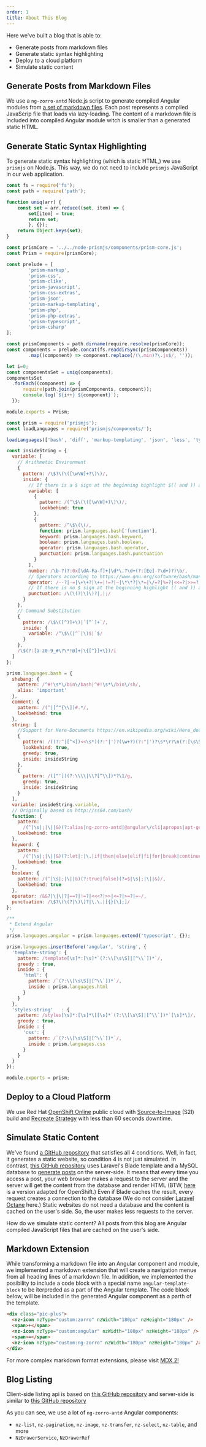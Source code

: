 ```yaml
---
order: 1
title: About This Blog
---
```


Here we've built a blog that is able to:

- Generate posts from markdown files
- Generate static syntax highlighting
- Deploy to a cloud platform
- Simulate static content

## Generate Posts from Markdown Files

We use a `ng-zorro-antd` Node.js script to generate compiled Angular modules from [a set of markdown files](https://github.com/cioina/alexei-cioina.b9ad.pro-us-east-1.openshiftapps.com/tree/main/posts).
Each post represents a compiled JavaScrip file that loads via lazy-loading. The content of a markdown file is included into compiled Angular module witch is smaller than a generated static HTML.

## Generate Static Syntax Highlighting

To generate static syntax highlighting (which is static HTML,) we use `prismjs` on Node.js. This way, we do not need to include `prismjs` JavaScript in our web application.

```javascript
const fs = require('fs');
const path = require('path');

function uniq(arr) {
    const set = arr.reduce((set, item) => {
        set[item] = true;
        return set;
        }, {});
    return Object.keys(set);
}

const prismCore = '../../node-prismjs/components/prism-core.js';
const Prism = require(prismCore);

const prelude = [
        'prism-markup',
        'prism-css',
        'prism-clike',
        'prism-javascript',
        'prism-css-extras',
        'prism-json',
        'prism-markup-templating',
        'prism-php',
        'prism-php-extras',
        'prism-typescript',
        'prism-csharp'
];

const prismComponents = path.dirname(require.resolve(prismCore));
const components = prelude.concat(fs.readdirSync(prismComponents))
        .map((component) => component.replace(/(\.min)?\.js$/, ''));

let i=0;
const componentsSet = uniq(components);
componentsSet
  .forEach((component) => {
      require(path.join(prismComponents, component));
      console.log(`${i++} ${component}`);
  });

module.exports = Prism;
```

```javascript
const prism = require('prismjs');
const loadLanguages = require('prismjs/components/');

loadLanguages(['bash', 'diff', 'markup-templating', 'json', 'less', 'typescript']);

const insideString = {
  variable: [
    // Arithmetic Environment
    {
      pattern: /\$?\(\([\w\W]+?\)\)/,
      inside: {
        // If there is a $ sign at the beginning highlight $(( and )) as variable
        variable: [
          {
            pattern: /(^\$\(\([\w\W]+)\)\)/,
            lookbehind: true
          },
          {
            pattern: /^\$\(\(/,
            function: prism.languages.bash['function'],
            keyword: prism.languages.bash.keyword,
            boolean: prism.languages.bash.boolean,
            operator: prism.languages.bash.operator,
            punctuation: prism.languages.bash.punctuation
          }
        ],
        number: /\b-?(?:0x[\dA-Fa-f]+|\d*\.?\d+(?:[Ee]-?\d+)?)\b/,
        // Operators according to https://www.gnu.org/software/bash/manual/bashref.html#Shell-Arithmetic
        operator: /--?|-=|\+\+?|\+=|!=?|~|\*\*?|\*=|\/=?|%=?|<<=?|>>=?|<=?|>=?|==?|&&?|&=|\^=?|\|\|?|\|=|\?|:/,
        // If there is no $ sign at the beginning highlight (( and )) as punctuation
        punctuation: /\(\(?|\)\)?|,|;/
      }
    },
    // Command Substitution
    {
      pattern: /\$\([^)]+\)|`[^`]+`/,
      inside: {
        variable: /^\$\(|^`|\)$|`$/
      }
    },
    /\$(?:[a-z0-9_#\?\*!@]+|\{[^}]+\})/i
  ]
};

prism.languages.bash = {
  shebang: {
    pattern: /^#!\s*\/bin\/bash|^#!\s*\/bin\/sh/,
    alias: 'important'
  },
  comment: {
    pattern: /(^|[^"{\\])#.*/,
    lookbehind: true
  },
  string: [
    //Support for Here-Documents https://en.wikipedia.org/wiki/Here_document
    {
      pattern: /((?:^|[^<])<<\s*)(?:"|')?(\w+?)(?:"|')?\s*\r?\n(?:[\s\S])*?\r?\n\2/g,
      lookbehind: true,
      greedy: true,
      inside: insideString
    },
    {
      pattern: /(["'])(?:\\\\|\\?[^\\])*?\1/g,
      greedy: true,
      inside: insideString
    }
  ],
  variable: insideString.variable,
  // Originally based on http://ss64.com/bash/
  function: {
    pattern:
      /(^|\s|;|\||&)(?:alias|ng-zorro-antd|@angular\/cli|apropos|apt-get|aptitude|aspell|awk|basename|bash|bc|bg|builtin|bzip2|cal|cat|cd|cfdisk|chgrp|chmod|chown|chroot|chkconfig|cksum|clear|cmp|comm|command|cp|cron|crontab|csplit|cut|date|dc|dd|ddrescue|df|diff|diff3|dig|dir|dircolors|dirname|dirs|dmesg|du|egrep|eject|enable|env|ethtool|eval|exec|expand|expect|export|expr|fdformat|fdisk|fg|fgrep|file|find|fmt|fold|format|free|fsck|ftp|fuser|gawk|getopts|git|grep|groupadd|groupdel|groupmod|groups|gzip|hash|head|help|hg|history|hostname|htop|iconv|id|ifconfig|ifdown|ifup|import|jobs|join|kill|killall|less|link|ln|locate|logname|logout|look|lpc|lpr|lprint|lprintd|lprintq|lprm|ls|lsof|make|man|mkdir|mkfifo|mkisofs|mknod|more|most|mount|mtools|mtr|mv|mmv|nano|netstat|nice|nl|nohup|notify-send|npm|ng|nslookup|open|op|passwd|paste|pathchk|ping|pkill|popd|pr|printcap|printenv|printf|ps|pushd|pv|pwd|quota|quotacheck|quotactl|ram|rar|rcp|read|readarray|readonly|reboot|rename|renice|remsync|rev|rm|rmdir|rsync|screen|scp|sdiff|sed|seq|service|sftp|shift|shopt|shutdown|sleep|slocate|sort|source|split|ssh|stat|strace|su|sudo|sum|suspend|sync|tail|tar|tee|test|time|timeout|times|touch|top|traceroute|trap|tr|tsort|tty|type|ulimit|umask|umount|unalias|uname|unexpand|uniq|units|unrar|unshar|uptime|useradd|userdel|usermod|users|uuencode|uudecode|v|vdir|vi|vmstat|wait|watch|wc|wget|whereis|which|who|whoami|write|xargs|xdg-open|yes|zip)(?=$|\s|;|\||&)/,
    lookbehind: true
  },
  keyword: {
    pattern:
      /(^|\s|;|\||&)(?:let|:|\.|if|then|else|elif|fi|for|break|continue|while|in|case|function|select|do|done|until|echo|exit|return|set|declare)(?=$|\s|;|\||&)/,
    lookbehind: true
  },
  boolean: {
    pattern: /(^|\s|;|\||&)(?:true|false)(?=$|\s|;|\||&)/,
    lookbehind: true
  },
  operator: /&&?|\|\|?|==?|!=?|<<<?|>>|<=?|>=?|=~/,
  punctuation: /\$?\(\(?|\)\)?|\.\.|[{}[\];]/
};

/**
 * Extend Angular
 */
prism.languages.angular = prism.languages.extend('typescript', {});

prism.languages.insertBefore('angular', 'string', {
  'template-string': {
    pattern: /template[\s]*:[\s]*`(?:\\[\s\S]|[^\\`])*`/,
    greedy : true,
    inside : {
      'html': {
        pattern: /`(?:\\[\s\S]|[^\\`])*`/,
        inside : prism.languages.html
      }
    }
  },
  'styles-string'   : {
    pattern: /styles[\s]*:[\s]*\[[\s]*`(?:\\[\s\S]|[^\\`])*`[\s]*\]/,
    greedy : true,
    inside : {
      'css': {
        pattern: /`(?:\\[\s\S]|[^\\`])*`/,
        inside : prism.languages.css
      }
    }
  }
});

module.exports = prism;
```

## Deploy to a Cloud Platform

We use Red Hat [OpenShift Online](https://www.openshift.com/products/online/) public cloud
with [Source-to-Image](https://docs.openshift.com/container-platform/3.11/architecture/core_concepts/builds_and_image_streams.html#source-build) (S2I) build
and [Recreate Strategy](https://docs.openshift.com/container-platform/3.11/dev_guide/deployments/deployment_strategies.html#recreate-strategy) with less than 60 seconds downtime.

## Simulate Static Content

We've found [a GitHub repository](https://github.com/dwightwatson/dwightwatson.com) that satisfies all 4 conditions. Well, in fact, it generates a static website, so condition 4 is not
just simulated. In contrast, [this GitHub repository](https://github.com/dwightwatson/neontsunami-laravel) uses Laravel's Blade template and a MySQL database to
[generate posts](https://github.com/dwightwatson/neontsunami-laravel/blob/master/resources/views/posts/show.blade.php) on the server-side. It means that every time you access a post,
your web browser makes a request to the server and the server will get the content from the database and render HTML (BTW, [here](https://github.com/cioina/neontsunami) is a version adapted for OpenShift.) Even if Blade caches the result, every request creates a connection to the database (We do not consider [Laravel Octane](https://laravel.com/docs/8.x/octane) here.) Static websites do not need a database and the content is cached on the user's side. So, the user makes less requests to the server.

How do we simulate static content? All posts from this blog are Angular compiled JavaScript files that are cached on the user's side.

## Markdown Extension

While transforming a markdown file into an Angular component and module, we implemented a markdown extension that will create a navigation menue from all heading lines of a markdown file. In addition, we implemented the posibility to include a code block with a special name `angular-template-block` to be iterpreded as a part of the Angular template. The code block below, will be included in the generated Angular component as a parth of the template.

```html
<div class="pic-plus">
  <nz-icon nzType="custom:zorro" nzWidth="180px" nzHeight="180px" />
  <span>+</span>
  <nz-icon nzType="custom:angular" nzWidth="180px" nzHeight="180px" />
  <span>=</span>
  <nz-icon nzType="custom:ng-zorro" nzWidth="180px" nzHeight="180px" />
</div>
```

For more complex markdown format extensions, please visit [MDX 2!](https://mdxjs.com/)

## Blog Listing

Client-side listing api is based on [this GitHub repository](https://github.com/AndyT2503/angular-conduit-signals) and server-side is similar to [this GitHub repository](https://github.com/alexeymezenin/laravel-realworld-example-app)

As you can see, we use a lot of `ng-zorro-antd` Angular components:

- `nz-list`, `nz-pagination`, `nz-image`, `nz-transfer`, `nz-select`, `nz-table`, and more
- `NzDrawerService`, `NzDrawerRef`
